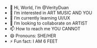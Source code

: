 - 👋 Hi, World, I’m @VerityDuan
- 👀 I’m interested in ART MUSIC AND YOU
- 🌱 I’m currently learning UI/UX
- 💞️ I’m looking to collaborate on ARTIST
- 📫 How to reach me YOU CANNOT
- 😄 Pronouns: SHE/HER
- ⚡ Fun fact: I AM 6 FEET

<!---
VerityDuan/VerityDuan is a ✨ special ✨ repository because its `README.md` (this file) appears on your GitHub profile.
You can click the Preview link to take a look at your changes.
--->
